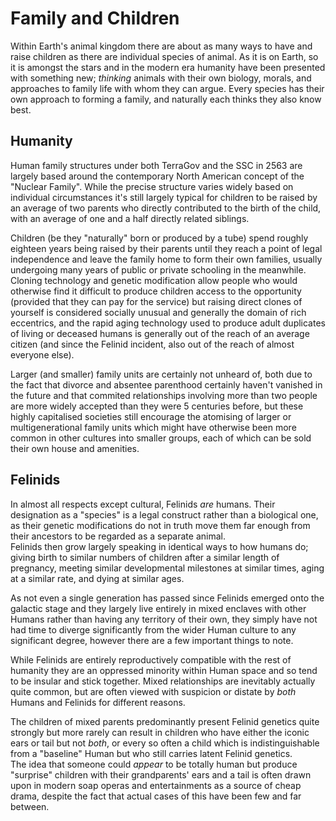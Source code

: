 # Family and Children

Within Earth's animal kingdom there are about as many ways to have and raise children as there are individual species of animal. As it is on Earth, so it is amongst the stars and in the modern era humanity have been presented with something new; *thinking* animals with their own biology, morals, and approaches to family life with whom they can argue. Every species has their own approach to forming a family, and naturally each thinks they also know best.

## Humanity

Human family structures under both TerraGov and the SSC in 2563 are largely based around the contemporary North American concept of the "Nuclear Family". While the precise structure varies widely based on individual circumstances it's still largely typical for children to be raised by an average of two parents who directly contributed to the birth of the child, with an average of one and a half directly related siblings.  
  
Children (be they "naturally" born or produced by a tube) spend roughly eighteen years being raised by their parents until they reach a point of legal independence and leave the family home to form their own families, usually undergoing many years of public or private schooling in the meanwhile.  
Cloning technology and genetic modification allow people who would otherwise find it difficult to produce children access to the opportunity (provided that they can pay for the service) but raising direct clones of yourself is considered socially unusual and generally the domain of rich eccentrics, and the rapid aging technology used to produce adult duplicates of living or deceased humans is generally out of the reach of an average citizen (and since the Felinid incident, also out of the reach of almost everyone else).  

Larger (and smaller) family units are certainly not unheard of, both due to the fact that divorce and absentee parenthood certainly haven't vanished in the future and that commited relationships involving more than two people are more widely accepted than they were 5 centuries before, but these highly capitalised societies still encourage the atomising of larger or multigenerational family units which might have otherwise been more common in other cultures into smaller groups, each of which can be sold their own house and amenities.  

## Felinids
In almost all respects except cultural, Felinids *are* humans. Their designation as a "species" is a legal construct rather than a biological one, as their genetic modifications do not in truth move them far enough from their ancestors to be regarded as a separate animal.  
Felinids then grow largely speaking in identical ways to how humans do; giving birth to similar numbers of children after a similar length of pregnancy, meeting similar developmental milestones at similar times, aging at a similar rate, and dying at similar ages.  
  
As not even a single generation has passed since Felinids emerged onto the galactic stage and they largely live entirely in mixed enclaves with other Humans rather than having any territory of their own, they simply have not had time to diverge significantly from the wider Human culture to any significant degree, however there are a few important things to note.  

While Felinids are entirely reproductively compatible with the rest of humanity they are an oppressed minority within Human space and so tend to be insular and stick together. Mixed relationships are inevitably actually quite common, but are often viewed with suspicion or distate by *both* Humans and Felinids for different reasons.  

The children of mixed parents predominantly present Felinid genetics quite strongly but more rarely can result in children who have either the iconic ears or tail but not *both*, or every so often a child which is indistinguishable from a "baseline" Human but who still carries latent Felinid genetics.  
The idea that someone could *appear* to be totally human but produce "surprise" children with their grandparents' ears and a tail is often drawn upon in modern soap operas and entertainments as a source of cheap drama, despite the fact that actual cases of this have been few and far between.
